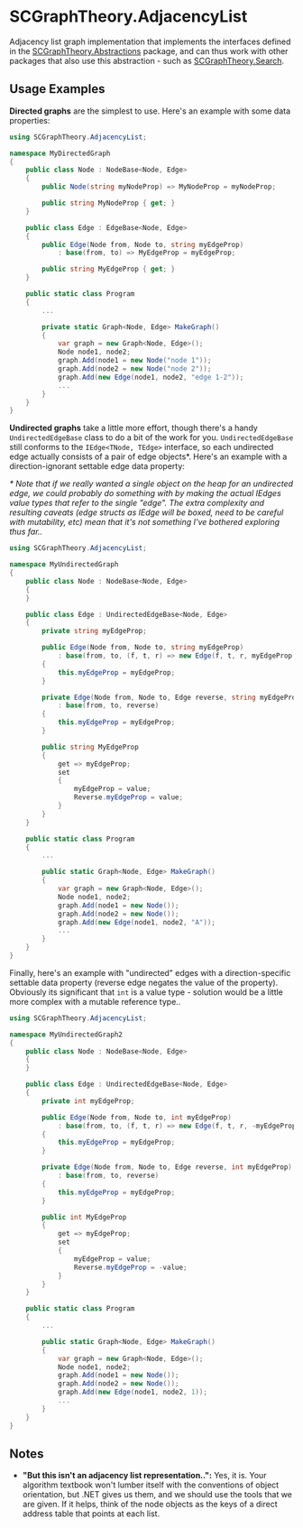 # SCGraphTheory.AdjacencyList

Adjacency list graph implementation that implements the interfaces defined in the [SCGraphTheory.Abstractions](https://www.nuget.org/packages/SCGraphTheory.Abstractions) package, and can thus work with other packages that also use this abstraction - such as [SCGraphTheory.Search](https://www.nuget.org/packages/SCGraphTheory.Search).

## Usage Examples

**Directed graphs** are the simplest to use. Here's an example with some data properties:

```csharp
using SCGraphTheory.AdjacencyList;

namespace MyDirectedGraph
{
    public class Node : NodeBase<Node, Edge>
    {
        public Node(string myNodeProp) => MyNodeProp = myNodeProp;

        public string MyNodeProp { get; }
    }

    public class Edge : EdgeBase<Node, Edge>
    {
        public Edge(Node from, Node to, string myEdgeProp)
            : base(from, to) => MyEdgeProp = myEdgeProp;

        public string MyEdgeProp { get; }
    }

    public static class Program
    {
        ...

        private static Graph<Node, Edge> MakeGraph()
        {
            var graph = new Graph<Node, Edge>();
            Node node1, node2;
            graph.Add(node1 = new Node("node 1"));
            graph.Add(node2 = new Node("node 2"));
            graph.Add(new Edge(node1, node2, "edge 1-2"));
            ...
        }
    }
}
```

**Undirected graphs** take a little more effort, though there's a handy `UndirectedEdgeBase` class to do a bit of the work for you. `UndirectedEdgeBase` still conforms to the `IEdge<TNode, TEdge>` interface, so each undirected edge actually consists of a pair of edge objects*. Here's an example with a direction-ignorant settable edge data property:

*\* Note that if we really wanted a single object on the heap for an undirected edge, we could probably do something with by making the actual IEdges value types that refer to the single "edge". The extra complexity and resulting caveats (edge structs as IEdge will be boxed, need to be careful with mutability, etc) mean that it's not something I've bothered exploring thus far..*

```csharp
using SCGraphTheory.AdjacencyList;

namespace MyUndirectedGraph
{
    public class Node : NodeBase<Node, Edge>
    {
    }

    public class Edge : UndirectedEdgeBase<Node, Edge>
    {
        private string myEdgeProp;

        public Edge(Node from, Node to, string myEdgeProp)
            : base(from, to, (f, t, r) => new Edge(f, t, r, myEdgeProp))
        {
            this.myEdgeProp = myEdgeProp;
        }

        private Edge(Node from, Node to, Edge reverse, string myEdgeProp)
            : base(from, to, reverse)
        {
            this.myEdgeProp = myEdgeProp;
        }

        public string MyEdgeProp
        {
            get => myEdgeProp;
            set
            {
                myEdgeProp = value;
                Reverse.myEdgeProp = value;
            }
        }
    }

    public static class Program
    {
        ...

        public static Graph<Node, Edge> MakeGraph()
        {
            var graph = new Graph<Node, Edge>();
            Node node1, node2;
            graph.Add(node1 = new Node());
            graph.Add(node2 = new Node());
            graph.Add(new Edge(node1, node2, "A"));
            ...
        }
    }
}
```

Finally, here's an example with "undirected" edges with a direction-specific settable data property (reverse edge negates the value of the property). Obviously its significant that `int` is a value type - solution would be a little more complex with a mutable reference type..

```csharp
using SCGraphTheory.AdjacencyList;

namespace MyUndirectedGraph2
{
    public class Node : NodeBase<Node, Edge>
    {
    }

    public class Edge : UndirectedEdgeBase<Node, Edge>
    {
        private int myEdgeProp;

        public Edge(Node from, Node to, int myEdgeProp)
            : base(from, to, (f, t, r) => new Edge(f, t, r, -myEdgeProp))
        {
            this.myEdgeProp = myEdgeProp;
        }

        private Edge(Node from, Node to, Edge reverse, int myEdgeProp)
            : base(from, to, reverse)
        {
            this.myEdgeProp = myEdgeProp;
        }

        public int MyEdgeProp
        {
            get => myEdgeProp;
            set
            {
                myEdgeProp = value;
                Reverse.myEdgeProp = -value;
            }
        }
    }

    public static class Program
    {
        ...

        public static Graph<Node, Edge> MakeGraph()
        {
            var graph = new Graph<Node, Edge>();
            Node node1, node2;
            graph.Add(node1 = new Node());
            graph.Add(node2 = new Node());
            graph.Add(new Edge(node1, node2, 1));
            ...
        }
    }
}
```

## Notes

* **"But this isn't an adjacency list representation..":** Yes, it is. Your algorithm textbook won't lumber itself with the conventions of object orientation, but .NET gives us them, and we should use the tools that we are given. If it helps, think of the node objects as the keys of a direct address table that points at each list.
